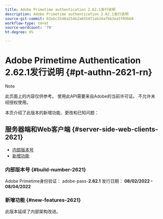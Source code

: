 ```yaml
---
title: Adobe Primetime authentication 2.62.1发行说明
description: Adobe Primetime authentication 2.62.1发行说明
source-git-commit: 02ebc3548a254b2a6554f1ab34afbb3ea5f09bb8
workflow-type: tm+mt
source-wordcount: '79'
ht-degree: 0%

---
```


# Adobe Primetime Authentication 2.62.1发行说明 {#pt-authn-2621-rn}

>[!NOTE]
>
>此页面上的内容仅供参考。 使用此API需要来自Adobe的当前许可证。 不允许未经授权使用。

本页介绍了此版本的新增功能、更改和已知问题：

## 服务器端和Web客户端 {#server-side-web-clients-2621}

* [内部版本号](#build-number-2621)
* [新增功能](#new-features-2621)

### 内部版本号 {#build-number-2621}

Adobe Primetime身份验证： adobe-pass-**2.62.1**
发行日期： **08/02/2022 - 08/04/2022**

### 新增功能 {#new-features-2621}

此版本延续了内部架构改进。
